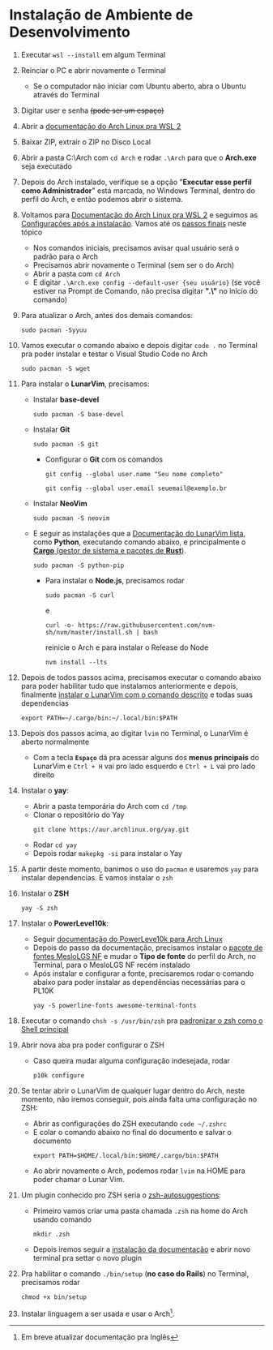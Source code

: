 # Instalação de Ambiente de Desenvolvimento

1. Executar ```wsl --install``` em algum Terminal

2. Reinciar o PC e abrir novamente o Terminal
    - Se o computador não iniciar com Ubuntu aberto, abra o Ubuntu através do Terminal

3. Digitar user e senha ~~(pode ser um espaço)~~

4. Abrir a [documentação do Arch Linux pra WSL 2][def]

5. Baixar ZIP, extrair o ZIP no Disco Local

6. Abrir a pasta C:\Arch com ```cd Arch``` e rodar ```.\Arch``` para que o **Arch.exe** seja executado

7. Depois do Arch instalado, verifique se a opção "**Executar esse perfil como Administrador**" está marcada, no Windows Terminal, dentro do perfil do Arch, e então podemos abrir o sistema.

8. Voltamos para [Documentação do Arch Linux pra WSL 2][def] e seguimos as [Configurações após a instalação][def2]. Vamos até os [passos finais][def8] neste tópico
    - Nos comandos iniciais, precisamos avisar qual usuário será o padrão para o Arch
    - Precisamos abrir novamente o Terminal (sem ser o do Arch)
    - Abrir a pasta com ```cd Arch```
    - E digitar ```.\Arch.exe config --default-user {seu usuário}``` (se você estiver na Prompt de Comando, não precisa digitar **".\\"** no início do comando)

9. Para atualizar o Arch, antes dos demais comandos:
    ```shell
    sudo pacman -Syyuu
    ```

10. Vamos executar o comando abaixo e depois digitar ```code .``` no Terminal pra poder instalar e testar o Visual Studio Code no Arch
    ```shell
    sudo pacman -S wget
    ```

11. Para instalar o **LunarVim**, precisamos:
    - Instalar **base-devel**
        ```shell
        sudo pacman -S base-devel
        ```
    - Instalar **Git**
        ```shell
        sudo pacman -S git
        ```
        - Configurar o **Git** com os comandos
             ```shell
             git config --global user.name "Seu nome completo"
             ```
             ```shell
             git config --global user.email seuemail@exemplo.br
             ```
    - Instalar **NeoVim**
        ```shell
        sudo pacman -S neovim
        ```
    - E seguir as instalações que a [Documentação do LunarVim lista][def3], como **Python**, executando comando abaixo, e principalmente o [**Cargo** (gestor de sistema e pacotes de **Rust**)][def7].
        ```shell
        sudo pacman -S python-pip
        ```
        - Para instalar o **Node.js**, precisamos rodar
            ```shell
            sudo pacman -S curl
            ```
            e
            ```shell
            curl -o- https://raw.githubusercontent.com/nvm-sh/nvm/master/install.sh | bash
            ```
            reinicie o Arch e para instalar o Release do Node
            ```shell
            nvm install --lts
            ```

12. Depois de todos passos acima, precisamos executar o comando abaixo para poder habilitar tudo que instalamos anteriormente e depois, finalmente [instalar o LunarVim com o comando descrito][def9] e todas suas dependencias
    ```shell
    export PATH=~/.cargo/bin:~/.local/bin:$PATH
    ```

13. Depois dos passos acima, ao digitar ```lvim``` no Terminal, o LunarVim é aberto normalmente
    - Com a tecla **```Espaço```** dá pra acessar alguns dos **menus principais** do LunarVim e ```Ctrl + H``` vai pro lado esquerdo e ```Ctrl + L``` vai pro lado direito

14. Instalar o **yay**:
    - Abrir a pasta temporária do Arch com ```cd /tmp```
    - Clonar o repositório do Yay
        ```shell
        git clone https://aur.archlinux.org/yay.git
        ```
    - Rodar ```cd yay```
    - Depois rodar ```makepkg -si``` para instalar o Yay

15. A partir deste momento, banimos o uso do ```pacman``` e usaremos ```yay``` para instalar dependencias. E vamos instalar o ```zsh```

16. Instalar o **ZSH**
    ```shell
    yay -S zsh
    ```

17. Instalar o **PowerLevel10k**:
    - Seguir [documentação do PowerLeve10k para Arch Linux][def4]
    - Depois do passo da documentação, precisamos instalar o [pacote de fontes MesloLGS NF][def10] e mudar o **Tipo de fonte** do perfil do Arch, no Terminal, para o MesloLGS NF recém instalado
    - Após instalar e configurar a fonte, precisaremos rodar o comando abaixo para poder instalar as dependências necessárias para o PL10K
        ```shell
        yay -S powerline-fonts awesome-terminal-fonts
        ```

18. Executar o comando ```chsh -s /usr/bin/zsh``` pra [padronizar o zsh como o Shell principal][def5]

19. Abrir nova aba pra poder configurar o ZSH
    - Caso queira mudar alguma configuração indesejada, rodar
        ```shell
        p10k configure
        ```

20. Se tentar abrir o LunarVim de qualquer lugar dentro do Arch, neste momento, não iremos conseguir, pois ainda falta uma configuração no ZSH:
    - Abrir as configurações do ZSH executando ```code ~/.zshrc```
    - E colar o comando abaixo no final do documento e salvar o documento
        ```shell
        export PATH=$HOME/.local/bin:$HOME/.cargo/bin:$PATH
        ```
    - Ao abrir novamente o Arch, podemos rodar ```lvim``` na HOME para poder chamar o Lunar Vim.

21. Um plugin conhecido pro ZSH seria o [zsh-autosuggestions][def6]:
    - Primeiro vamos criar uma pasta chamada ```.zsh``` na home do Arch usando comando
        ```shell
        mkdir .zsh
        ```
    - Depois iremos seguir a [instalação da documentação][def6] e abrir novo terminal pra settar o novo plugin

22. Pra habilitar o comando ```./bin/setup``` (**no caso do Rails**) no Terminal, precisamos rodar
    ```shell
    chmod +x bin/setup
    ```

23. Instalar linguagem a ser usada e usar o Arch[^1].

[^1]: Em breve atualizar documentação pra Inglês

[def]: https://wsldl-pg.github.io/ArchW-docs/locale/pt-BR/How-to-Setup/
[def2]: https://wsldl-pg.github.io/ArchW-docs/locale/pt-BR/How-to-Setup/#configura%C3%A7%C3%A3o-ap%C3%B3s-a-instala%C3%A7%C3%A3o
[def3]: https://www.lunarvim.org/docs/installation#prerequisites
[def4]: https://github.com/romkatv/powerlevel10k#arch-linux
[def5]: https://github.com/ohmyzsh/ohmyzsh/wiki/Installing-ZSH
[def6]: https://github.com/zsh-users/zsh-autosuggestions/blob/master/INSTALL.md#manual-git-clone
[def7]: https://www.rust-lang.org/tools/install
[def8]: https://wsldl-pg.github.io/ArchW-docs/locale/pt-BR/How-to-Setup/#inicializar-o-chaveiro
[def9]: https://www.lunarvim.org/docs/installation#release
[def10]: https://github.com/romkatv/powerlevel10k#manual-font-installation
